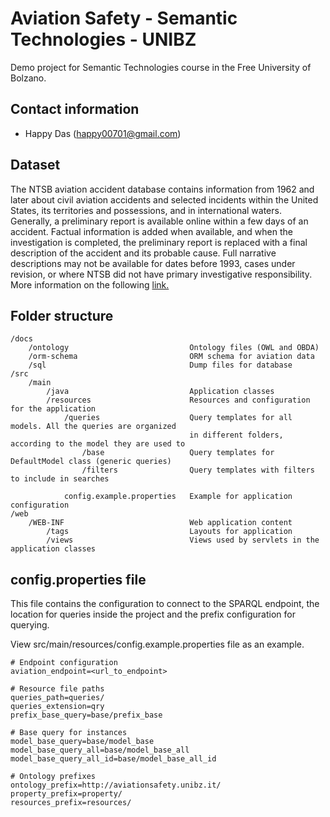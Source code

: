Aviation Safety - Semantic Technologies - UNIBZ
=====
Demo project for Semantic Technologies course in the Free University of Bolzano.

Contact information
---

* Happy Das ([happy00701@gmail.com](mailto:happy00701@gmail.com))

Dataset
---
The NTSB aviation accident database contains information from 1962 and later about civil aviation accidents and selected incidents within the United States, its territories and possessions, and in international waters. Generally, a preliminary report is available online within a few days of an accident. Factual information is added when available, and when the investigation is completed, the preliminary report is replaced with a final description of the accident and its probable cause. Full narrative descriptions may not be available for dates before 1993, cases under revision, or where NTSB did not have primary investigative responsibility. More information on the following [link.](https://www.ntsb.gov/_layouts/ntsb.aviation/index.aspx)

Folder structure
---
```
/docs
    /ontology                           Ontology files (OWL and OBDA)
    /orm-schema                         ORM schema for aviation data
    /sql                                Dump files for database
/src
    /main
        /java                           Application classes
        /resources                      Resources and configuration for the application
            /queries                    Query templates for all models. All the queries are organized
                                        in different folders, according to the model they are used to
                /base                   Query templates for DefaultModel class (generic queries)     
                /filters                Query templates with filters to include in searches
            
            config.example.properties   Example for application configuration
/web
    /WEB-INF                            Web application content
        /tags                           Layouts for application
        /views                          Views used by servlets in the application classes
```


config.properties file
---
This file contains the configuration to connect to the SPARQL endpoint, the location for queries inside the project and the prefix configuration for querying. 

View src/main/resources/config.example.properties file as an example.

```
# Endpoint configuration
aviation_endpoint=<url_to_endpoint>

# Resource file paths
queries_path=queries/
queries_extension=qry
prefix_base_query=base/prefix_base

# Base query for instances
model_base_query=base/model_base
model_base_query_all=base/model_base_all
model_base_query_all_id=base/model_base_all_id

# Ontology prefixes
ontology_prefix=http://aviationsafety.unibz.it/
property_prefix=property/
resources_prefix=resources/
```